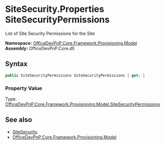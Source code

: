 # SiteSecurity.Properties SiteSecurityPermissions
List of Site Security Permissions for the Site  

**Namespace:** [OfficeDevPnP.Core.Framework.Provisioning.Model](OfficeDevPnP.Core.Framework.Provisioning.Model.md)  
**Assembly:** OfficeDevPnP.Core.dll  
## Syntax
```C#
public SiteSecurityPermissions SiteSecurityPermissions { get; }
```

### Property Value
Type: [OfficeDevPnP.Core.Framework.Provisioning.Model.SiteSecurityPermissions](OfficeDevPnP.Core.Framework.Provisioning.Model.SiteSecurityPermissions.md)  

## See also
- [SiteSecurity](OfficeDevPnP.Core.Framework.Provisioning.Model.SiteSecurity.md) 
- [OfficeDevPnP.Core.Framework.Provisioning.Model](OfficeDevPnP.Core.Framework.Provisioning.Model.md)
